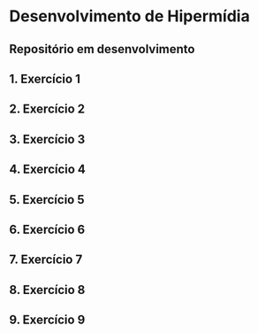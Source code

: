 # Desenvolvimento de Hipermídia

## Repositório em desenvolvimento

## 1. Exercício 1

## 2. Exercício 2

## 3. Exercício 3

## 4. Exercício 4

## 5. Exercício 5

## 6. Exercício 6

## 7. Exercício 7

## 8. Exercício 8

## 9. Exercício 9

